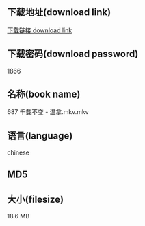 ## 下载地址(download link)
[下载链接 download link](https://voluble-croquembouche-d321dc.netlify.app/?s=687+%E5%8D%83%E8%BD%BD%E4%B8%8D%E5%8F%98+-+%E6%B8%A9%E6%8B%BF.mkv)

## 下载密码(download password)
1866

## 名称(book name)
687 千载不变 - 温拿.mkv.mkv

## 语言(language)
chinese

## MD5


## 大小(filesize)
18.6 MB
